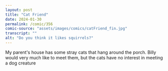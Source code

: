 ```yaml
---
layout: post
title: "Cat Friend"
date: 2024-01-30
permalink: /comic/356
comic-source: "assets/images/comics/catFriend_fin.jpg"
transcript: ""
alt: "Do you think it likes squirrels?"
---
```

My parent's house has some stray cats that hang around the porch. Billy would very much like to meet them, but the cats have no interest in 
meeting a dog creature
